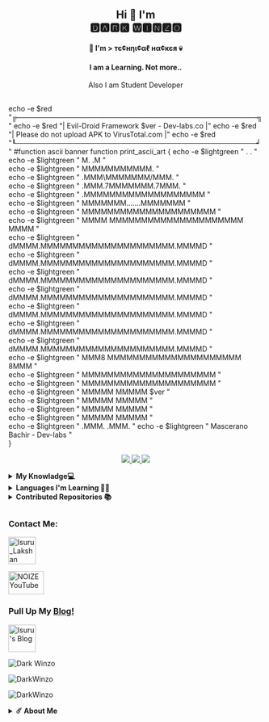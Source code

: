 <h2 align="center">Hi 🥰 I'm <br> 🅳🅰🆁🅺 🆆🅸🅽🆉🅾 </h1>
<h4 align="center">🎲 I'm > тє¢нηι¢αℓ нα¢кєя 💀</h3>
<h4 align="center">I am a Learning. Not more..</h3>
<p align="center">
  Also I am Student Developer 
</p>

##


echo -e $red "╔────────────────────────────────────────────────╗"
echo -e $red "|    Evil-Droid Framework $ver - Dev-labs.co     |"
echo -e $red "|   Please do not upload APK to VirusTotal.com   |"
echo -e $red "┖────────────────────────────────────────────────┙"
#function ascii banner
function print_ascii_art {
echo -e $lightgreen "             .           .           "          
echo -e $lightgreen "             M.          .M          "     
echo -e $lightgreen "              MMMMMMMMMMM.           "     
echo -e $lightgreen "           .MMM\MMMMMMM/MMM.         "     
echo -e $lightgreen "          .MMM.7MMMMMMM.7MMM.        "     
echo -e $lightgreen "         .MMMMMMMMMMMMMMMMMMM        "     
echo -e $lightgreen "         MMMMMMM.......MMMMMMM       "     
echo -e $lightgreen "         MMMMMMMMMMMMMMMMMMMMM       "     
echo -e $lightgreen "    MMMM MMMMMMMMMMMMMMMMMMMMM MMMM  "   
echo -e $lightgreen "   dMMMM.MMMMMMMMMMMMMMMMMMMMM.MMMMD "   
echo -e $lightgreen "   dMMMM.MMMMMMMMMMMMMMMMMMMMM.MMMMD "   
echo -e $lightgreen "   dMMMM.MMMMMMMMMMMMMMMMMMMMM.MMMMD "   
echo -e $lightgreen "   dMMMM.MMMMMMMMMMMMMMMMMMMMM.MMMMD "   
echo -e $lightgreen "   dMMMM.MMMMMMMMMMMMMMMMMMMMM.MMMMD "   
echo -e $lightgreen "   dMMMM.MMMMMMMMMMMMMMMMMMMMM.MMMMD "   
echo -e $lightgreen "   dMMMM.MMMMMMMMMMMMMMMMMMMMM.MMMMD "   
echo -e $lightgreen "    MMM8 MMMMMMMMMMMMMMMMMMMMM 8MMM  "   
echo -e $lightgreen "         MMMMMMMMMMMMMMMMMMMMM       "   
echo -e $lightgreen "         MMMMMMMMMMMMMMMMMMMMM       "   
echo -e $lightgreen "             MMMMM   MMMMM  $ver     "   
echo -e $lightgreen "             MMMMM   MMMMM           "   
echo -e $lightgreen "             MMMMM   MMMMM           "   
echo -e $lightgreen "             MMMMM   MMMMM           "   
echo -e $lightgreen "             .MMM.   .MMM.           " 
echo -e $lightgreen "     Mascerano Bachir - Dev-labs     "                                 
}

<p align="center">
  <a href="https://github.com/DarkWinzo/">
    <img src="https://komarev.com/ghpvc/?username=DarkWinzo&label=Profile%20views&color=ff69b4&label=Profile+Views&style=plastic">

  </a>
  <a href="https://github.com/DarkWinzo?tab=stars">
    <img src="https://img.shields.io/github/stars/DarkWinzo?color=ff69b4&label=Stargazers&style=plastic">

  </a>
  <a href="https://github.com/DarkWinzo?tab=followers">
    <img src="https://img.shields.io/github/followers/DarkWinzo?color=ff69b4&label=Followers&style=plastic">

  </a>
</p>

<details>
  <summary><b>My Knowladge💻</b></summary><br/>

| Language   | Degree   |
| ---        | ---      |
| Javascript | SSS      |
| Python     | SSS (AI) |
| HTML       | A        |
| Typescript | B+       |
| CSS        | B        |
| SCSS       | B        |
| Lua        | B        |
| Golang     | B        |

##
#### Degree Table 

| Degree | Point |
| ---    | ---   |
| SSS    | +95   |
| SS     | +90   |
| S      | +85   |
| A+     | +80   |
| A      | +70   |
| B+     | +60   |
| B      | +50   |
| C      | +40   |
| D      | +30   |
| F      | <30   |
</details>

<details>
  <summary><b>Languages ​​I'm Learning 🙇🏻</b></summary><br/>

| Language   | Status   |
| ---        | ---      |
| Emacs Lisps| ✅       |
| Java       | ✅       |
| Make       | ✅       |
| Assembly   | ✅       |
| Rust       | ✅       |
| LaTeX      | ✅       |
| MediaWiki  | ✅       |
</details>

<details>
  <summary><b>Contributed Repositories 📚</b></summary><br/>

| Repository     | Link     |
| ---            | ---      |
</details>

##

<h3 align="left">Contact Me:</h3>
<p align="left">
<a href="https://wa.me/+94717301848" target="blank"><img align="center" src="https://i.postimg.cc/jSsd3NLv/whatsapp-logo-png-2259.png"alt="Isuru_Lakshan  " height="54" width="54" /></a>

<p align="left"

<a href="https://youtube.com" target="blank"><img align="center" src="https://i.hizliresim.com/oxo165f.png" alt="NOIZE YouTube" height="46" width="70" /></a>

</p>

### Pull Up My [Blog!](https://t.me/DarkWinzo)
<p align="left">
<a href="https://t.me/DarkWinzo" target="blank"><img align="center" src="https://www.freepnglogos.com/uploads/telegram-png/telegram-chat-message-mobile-send-file-smartphone-talk-16.png" alt="Isuru's Blog  " height="54" width="54" /></a>

</p>

<p><img align="center" src="https://github-readme-stats.vercel.app/api/top-langs?username=DarkWinzo&show_icons=true&layout=compact&theme=nightowl" alt="Dark Winzo" /></p>

![DarkWinzo](https://github.com/DarkWinzo/Statics/blob/master/generated/languages.svg)


<p><img align="center" src="https://github-readme-streak-stats.herokuapp.com/?user=DarkWinzo&theme=nightowl" alt="DarkWinzo" /></p>
</details>


<details>
    <summary><b>☄️ About Me </b></summary><br/>
Hi, I'm DarkWinzo

I am an AI Developer. My real thing to do crating artificial brains, neural tools. Also ı am a student of mechatronics enginering.

I am 19 yeas old. From Sri Lanka 🇱🇰 

I worked with Instagram, Gitlab, Bitbucket, Brainshop. Some of for testing, some things for developing.
If you have any question for me ı put my contact information above.

See ya 💘

</details>
